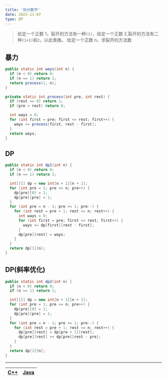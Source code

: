 ```yaml
---
title: '拆分数字'
date: 2023-11-07
type: DP
---
```


> 给定一个正数 1，裂开的方法有一种`(1)`，给定一个正数 2,裂开的方法有二种`(1+1)`和`2`，以此类推。
> 给定一个正数 n，求裂开的方法数

## 暴力

```java
public static int ways(int n) {
  if (n < 0) return 0;
  if (n == 1) return 1;
  return process(1, n);
}

private static int process(int pre, int rest) {
  if (rest == 0) return 1;
  if (pre > rest) return 0;

  int ways = 0;
  for (int first = pre; first <= rest; first++) {
    ways += process(first, rest - first);
  }
  return ways;
}
```

## DP

```java
public static int dp1(int n) {
  if (n < 0) return 0;
  if (n == 1) return 1;

  int[][] dp = new int[n + 1][n + 1];
  for (int pre = 1; pre <= n; pre++) {
    dp[pre][0] = 1;
    dp[pre][pre] = 1;
  }
  for (int pre = n - 1; pre >= 1; pre--) {
    for (int rest = pre + 1; rest <= n; rest++) {
      int ways = 0;
      for (int first = pre; first <= rest; first++) {
        ways += dp[first][rest - first];
      }
      dp[pre][rest] = ways;
    }
  }
  return dp[1][n];
}
```

## DP(斜率优化)

```java
public static int dp2(int n) {
  if (n < 0) return 0;
  if (n == 1) return 1;

  int[][] dp = new int[n + 1][n + 1];
  for (int pre = 1; pre <= n; pre++) {
    dp[pre][0] = 1;
    dp[pre][pre] = 1;
  }
  for (int pre = n - 1; pre >= 1; pre--) {
    for (int rest = pre + 1; rest <= n; rest++) {
      dp[pre][rest] = dp[pre + 1][rest];
      dp[pre][rest] += dp[pre][rest - pre];
    }
  }
  return dp[1][n];
}
```

<hr/>

| [C++](https://github.com/ZhengKe996/DS/blob/main/src/dp/split_number.cpp) | [Java](https://github.com/ZhengKe996/DS/blob/main/src/dp/split_number.java) |
| :-----------------------------------------------------------------------: | :-------------------------------------------------------------------------: |
